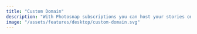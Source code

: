 ```yaml
---
title: "Custom Domain"
description: "With Photosnap subscriptions you can host your stories on your own domain. You can also remove our branding!"
image: "/assets/features/desktop/custom-domain.svg"
---
```

